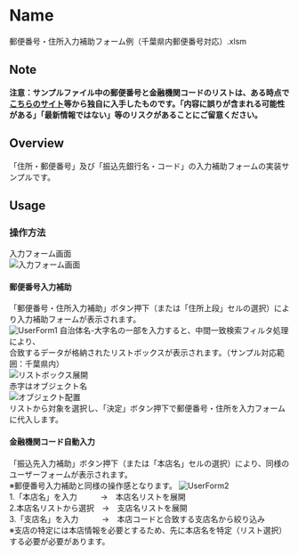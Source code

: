 # Name
郵便番号・住所入力補助フォーム例（千葉県内郵便番号対応）.xlsm
## Note
**注意：サンプルファイル中の郵便番号と金融機関コードのリストは、ある時点で[こちらのサイト](https://www.post.japanpost.jp/zipcode/download.html)等から独自に入手したものです。「内容に誤りが含まれる可能性がある」「最新情報ではない」等のリスクがあることにご留意ください。**
## Overview
「住所・郵便番号」及び「振込先銀行名・コード」の入力補助フォームの実装サンプルです。
## Usage
### 操作方法
入力フォーム画面  
![入力フォーム画面](https://github.com/takayuki818/Supports-input-of-postal-code-and-transfer-code/assets/147408435/2badc5e3-df93-4c25-9551-16c8456a3d74)  
#### 郵便番号入力補助
「郵便番号・住所入力補助」ボタン押下（または「住所上段」セルの選択）により入力補助フォームが表示されます。  
![UserForm1](https://github.com/takayuki818/Supports-input-of-postal-code-and-transfer-code/assets/147408435/3ed9aeda-8f9b-441d-aa6b-badaf272a39c)
自治体名-大字名の一部を入力すると、中間一致検索フィルタ処理により、  
合致するデータが格納されたリストボックスが表示されます。（サンプル対応範囲：千葉県内）  
![リストボックス展開](https://github.com/takayuki818/Supports-input-of-postal-code-and-transfer-code/assets/147408435/53330b7c-b924-4491-8762-7bb86cbfafe7)  
赤字はオブジェクト名  
![オブジェクト配置](https://github.com/takayuki818/Supports-input-of-postal-code-and-transfer-code/assets/147408435/03baa3e9-2601-4398-90be-896bc50402fb)  
リストから対象を選択し、「決定」ボタン押下で郵便番号・住所を入力フォームに代入します。  
#### 金融機関コード自動入力
「振込先入力補助」ボタン押下（または「本店名」セルの選択）により、同様のユーザーフォームが表示されます。  
※郵便番号入力補助と同様の操作感となります。
![UserForm2](https://github.com/takayuki818/Supports-input-of-postal-code-and-transfer-code/assets/147408435/ac65fbcd-6b4d-4393-9944-253bf7409a20)  
1.「本店名」を入力　　　→　本店名リストを展開  
2.本店名リストから選択　→　支店名リストを展開  
3.「支店名」を入力　　　→　本店コードと合致する支店名から絞り込み  
※支店の特定には本店情報を必要とするため、先に本店名を特定（リスト選択）する必要が必要があります。
